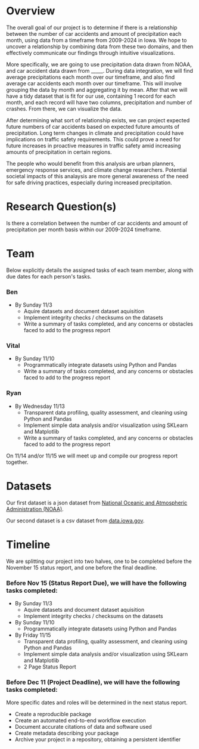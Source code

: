 # Overview
The overall goal of our project is to determine if there is a relationship between the number of car accidents and amount of precipitation each month, using data from a timeframe from 2009-2024 in Iowa. We hope to uncover a relationship by combining data from these two domains, and then effectively communicate our findings through intuitive visualizations. 

More specifically, we are going to use precipitation data drawn from NOAA, and car accident data drawn from _____. During data integration, we will find average precipitations each month over our timeframe, and also find average car accidents each month over our timeframe. This will involve grouping the data by month and aggregating it by mean. After that we will have a tidy dataset that is fit for our use, containing 1 record for each month, and each record will have two columns, precipitation and number of crashes. From there, we can visualize the data.

After determining what sort of relationship exists, we can project expected future numbers of car accidents based on expected future amounts of precipitation. Long term changes in climate and precipitation could have implications on traffic safety requirements. This could prove a need for future increases in proactive measures in traffic safety amid increasing amounts of precipitation in certain regions.

The people who would benefit from this analysis are urban planners, emergency response services, and climate change researchers. Potential societal impacts of this analaysis are more general awareness of the need for safe driving practices, especially during increased precipitation.

# Research Question(s)
Is there a correlation between the number of car accidents and amount of precipitation per month basis within our 2009-2024 timeframe.

# Team
Below explicitly details the assigned tasks of each team member, along with due dates for each person's tasks.

### Ben
* By Sunday 11/3
  * Aquire datasets and document dataset aquisition
  * Implement integrity checks / checksums on the datasets
  * Write a summary of tasks completed, and any concerns or obstacles faced to add to the progress report

### Vital
* By Sunday 11/10
  * Programmatically integrate datasets using Python and Pandas
  * Write a summary of tasks completed, and any concerns or obstacles faced to add to the progress report

### Ryan
* By Wednesday 11/13
  * Transparent data profiling, quality assessment, and cleaning using Python and Pandas
  * Implement simple data analysis and/or visualization using SKLearn and Matplotlib
  * Write a summary of tasks completed, and any concerns or obstacles faced to add to the progress report


On 11/14 and/or 11/15 we will meet up and compile our progress report together.

# Datasets
Our first dataset is a json dataset from [National Oceanic and Atmospheric Administration (NOAA)](https://www.ncei.noaa.gov/access/monitoring/climate-at-a-glance/statewide/time-series/33/pcp/1/0/2009-2024).

Our second dataset is a csv dataset from [data.iowa.gov](https://data.iowa.gov/Crashes/Vehicle-Crashes-in-Iowa/tw78-ziwj/about_data).

# Timeline
We are splitting our project into two halves, one to be completed before the November 15 status report, and one before the final deadline.

### Before Nov 15 (Status Report Due), we will have the following tasks completed:
* By Sunday 11/3
  * Aquire datasets and document dataset aquisition
  * Implement integrity checks / checksums on the datasets
* By Sunday 11/10
  * Programmatically integrate datasets using Python and Pandas
* By Friday 11/15
  * Transparent data profiling, quality assessment, and cleaning using Python and Pandas
  * Implement simple data analysis and/or visualization using SKLearn and Matplotlib
  * 2 Page Status Report

### Before Dec 11 (Project Deadline), we will have the following tasks completed:
More specific dates and roles will be determined in the next status report.
* Create a reproducible package
* Create an automated end-to-end workflow execution
* Document accurate citations of data and software used
* Create metadata describing your package
* Archive your project in a repository, obtaining a persistent identifier
